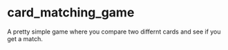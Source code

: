 # card_matching_game
A pretty simple game where you compare two differnt cards and see if you get a match. 

